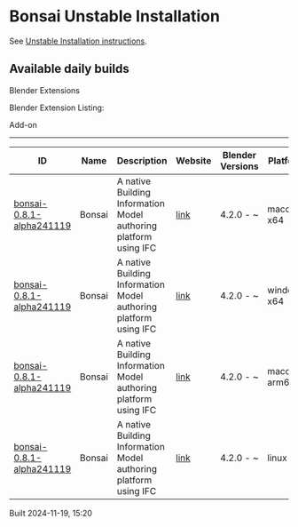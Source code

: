 # Bonsai Unstable Installation

See [Unstable Installation instructions](https://docs.bonsaibim.org/guides/development/installation.html#unstable-installation).

## Available daily builds




Blender Extensions


Blender Extension Listing:


Add\-on




---




| ID | Name | Description | Website | Blender Versions | Platforms | Size |
| --- | --- | --- | --- | --- | --- | --- |
| [bonsai\-0\.8\.1\-alpha241119](https://github.com/IfcOpenShell/IfcOpenShell/releases/download/bonsai-0.8.1-alpha2411191516/bonsai_py311-0.8.1-alpha241119-macos-x64.zip?repository=https://raw.githubusercontent.com/IfcOpenShell/bonsai_unstable_repo/main/index.json&blender_version_min=4.2.0&platforms=macos-x64) | Bonsai | A native Building Information Model authoring platform using IFC | [link](https://bonsaibim.org/) | 4\.2\.0 \- \~ | macos\-x64 | 101\.0MB |
| [bonsai\-0\.8\.1\-alpha241119](https://github.com/IfcOpenShell/IfcOpenShell/releases/download/bonsai-0.8.1-alpha2411191516/bonsai_py311-0.8.1-alpha241119-windows-x64.zip?repository=https://raw.githubusercontent.com/IfcOpenShell/bonsai_unstable_repo/main/index.json&blender_version_min=4.2.0&platforms=windows-x64) | Bonsai | A native Building Information Model authoring platform using IFC | [link](https://bonsaibim.org/) | 4\.2\.0 \- \~ | windows\-x64 | 80\.6MB |
| [bonsai\-0\.8\.1\-alpha241119](https://github.com/IfcOpenShell/IfcOpenShell/releases/download/bonsai-0.8.1-alpha2411191516/bonsai_py311-0.8.1-alpha241119-macos-arm64.zip?repository=https://raw.githubusercontent.com/IfcOpenShell/bonsai_unstable_repo/main/index.json&blender_version_min=4.2.0&platforms=macos-arm64) | Bonsai | A native Building Information Model authoring platform using IFC | [link](https://bonsaibim.org/) | 4\.2\.0 \- \~ | macos\-arm64 | 101\.6MB |
| [bonsai\-0\.8\.1\-alpha241119](https://github.com/IfcOpenShell/IfcOpenShell/releases/download/bonsai-0.8.1-alpha2411191516/bonsai_py311-0.8.1-alpha241119-linux-x64.zip?repository=https://raw.githubusercontent.com/IfcOpenShell/bonsai_unstable_repo/main/index.json&blender_version_min=4.2.0&platforms=linux-x64) | Bonsai | A native Building Information Model authoring platform using IFC | [link](https://bonsaibim.org/) | 4\.2\.0 \- \~ | linux\-x64 | 108\.2MB |


Built 2024\-11\-19, 15:20




